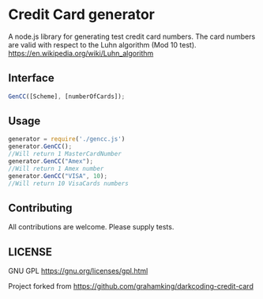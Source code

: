 Credit Card generator
=============

A node.js library for generating test credit card numbers.
The card numbers are valid with respect to the Luhn algorithm (Mod 10 test).
https://en.wikipedia.org/wiki/Luhn_algorithm

Interface
-----
```js
GenCC([Scheme], [numberOfCards]);
```

Usage
-----
```js
generator = require('./gencc.js')
generator.GenCC();
//Will return 1 MasterCardNumber
generator.GenCC("Amex");
//Will return 1 Amex number
generator.GenCC("VISA", 10);
//Will return 10 VisaCards numbers
```
Contributing
------------
All contributions are welcome. 
Please supply tests.

LICENSE
-------
GNU GPL
https://gnu.org/licenses/gpl.html

Project forked from https://github.com/grahamking/darkcoding-credit-card